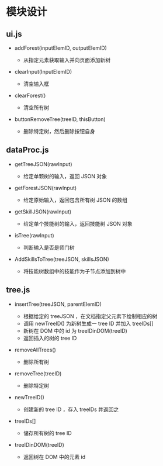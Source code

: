 # 模块设计

## ui.js

- addForest(inputElemID, outputElemID)
  - 从指定元素获取输入并向页面添加新树

- clearInput(InputElemID)
  - 清空输入框

- clearForest()
  - 清空所有树

- buttonRemoveTree(treeID, thisButton)
  - 删除特定树，然后删除按钮自身

## dataProc.js

- getTreeJSON(rawInput)
  - 给定单颗树的输入，返回 JSON 对象

- getForestJSON(rawInput)
  - 给定原始输入，返回包含所有树 JSON 的数组

- getSkillJSON(rawInput)
  - 给定单个技能树的输入，返回技能树 JSON 对象

- isTree(rawInput)
  - 判断输入是否是师门树

- AddSkillsToTree(treeJSON, skillsJSON)
  - 将技能树数组中的技能作为子节点添加到树中

## tree.js

- insertTree(treeJSON, parentElemID)
  - 根据给定的 treeJSON ，在文档指定父元素下绘制相应的树
  - 调用 newTreeID() 为新树生成一 tree ID 并加入 treeIDs[]
  - 新树在 DOM 中的 id 为 treeIDinDOM(treeID)
  - 返回插入的树的 tree ID

- removeAllTrees()
  - 删除所有树

- removeTree(treeID)
  - 删除特定树

- newTreeID()
  - 创建新的 tree ID ，存入 treeIDs 并返回之

- treeIDs[]
  - 储存所有树的 tree ID

- treeIDinDOM(treeID)
  - 返回树在 DOM 中的元素 id